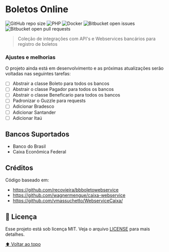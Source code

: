 # Boletos Online

![GitHub repo size](https://img.shields.io/github/repo-size/rafahgm/boletos-online?style=for-the-badge)
![PHP](https://img.shields.io/badge/php-%23777BB4.svg?style=for-the-badge&logo=php&logoColor=white)
![Docker](https://img.shields.io/badge/docker-%230db7ed.svg?style=for-the-badge&logo=docker&logoColor=white)
![Bitbucket open issues](https://img.shields.io/bitbucket/issues/rafahgm/boletos-online?style=for-the-badge)
![Bitbucket open pull requests](https://img.shields.io/bitbucket/pr-raw/rafahgm/boletos-online?style=for-the-badge)


> Coleção de integrações com API's e Webservices bancários para registro de boletos

### Ajustes e melhorias

O projeto ainda está em desenvolvimento e as próximas atualizações serão voltadas nas seguintes tarefas:

- [ ] Abstrair a classe Boleto para todos os bancos
- [ ] Abstrair o classe Pagador para todos os bancos
- [ ] Abstrair o classe Beneficario para todos os bancos
- [ ] Padronizar o Guzzle para requests
- [ ] Adicionar Bradesco
- [ ] Adicionar Santander
- [ ] Adicionar Itaú

## Bancos Suportados
* Banco do Brasil
* Caixa Econômica Federal


## Créditos
Código baseado em:
* https://github.com/recovieira/bbboletowebservice
* https://github.com/wagnermengue/caixa-webservice
* https://github.com/vmassuchetto/WebserviceCaixa/

## 📝 Licença

Esse projeto está sob licença MIT. Veja o arquivo [LICENSE](LICENSE.md) para mais detalhes.

[⬆ Voltar ao topo](#Boletos-Online)<br>
